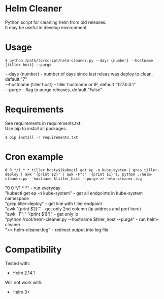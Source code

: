 # Helm Cleaner
Python script for cleaning helm from old releases.  
It may be useful in develop environment.  

# Usage
```
$ python /path/to/script/helm-cleaner.py --days {number} --hostname {tiller host} --purge
```
--days {number} - number of days since last releas was deploy to clean, default "7"  
--hostname {tiller host} - tiller hostname or IP, default "127.0.0.1"  
--purge - flag to purge releases, default "False"  

# Requirements
See requirements in requirements.txt.  
Use pip to install all packages.  
```
$ pip install -r requirements.txt
```

# Cron example
```
0 0 */1 * * tiller_host=$(kubectl get ep -n kube-system | grep tiller-deploy | awk '{print $2}' | awk -F":" '{print $1}'); python ./helm-cleaner.py --hostname $tiller_host --purge >> helm-cleaner.log
```
"0 0 */1 * *" - run everyday  
"kubectl get ep -n kube-system" - get all endpoints in kube-system namespace  
"grep tiller-deploy" - get line with tiller endpoint  
"awk '{print $2}'" - get only 2nd column (ip address and port here)  
"awk -F":" '{print $1}')" - get only ip  
"python /root/helm-cleaner.py --hostname $tiller_host --purge" - run helm-cleaner  
">> helm-cleaner.log" - redirect output into log file  

# Compatibility
Tested with:
- Helm 2.14.1

Will not work with:
- Helm 3+
